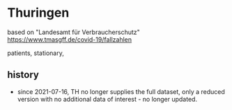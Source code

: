 # Thuringen

based on "Landesamt für Verbraucherschutz"
https://www.tmasgff.de/covid-19/fallzahlen

patients, stationary, 

## history
- since 2021-07-16, TH no longer supplies the full dataset, only a reduced version with no additional data of interest - no longer updated.